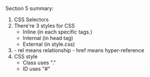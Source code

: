 Section 5 summary:

1. CSS Selectors
2. There're 3 styles for CSS
    -   Inline (in each specific tags.)
    -   Internal (in head tag)
    -   External (in style.css)
3. <link rel="stylesheet" href="style.css">
    - rel means relationship
    - href means hyper-reference
4. CSS style
    -   Class uses "."
    -   ID uses "#"